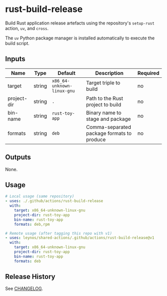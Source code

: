 # rust-build-release

Build Rust application release artefacts using the repository's
`setup-rust` action, `uv`, and `cross`.

The `uv` Python package manager is installed automatically to execute the build script.

## Inputs

| Name | Type | Default | Description | Required |
| ---- | ---- | ------- | ----------- | -------- |
| target | string | `x86_64-unknown-linux-gnu` | Target triple to build | no |
| project-dir | string | `.` | Path to the Rust project to build | no |
| bin-name | string | `rust-toy-app` | Binary name to stage and package | no |
| formats | string | `deb` | Comma-separated package formats to produce | no |

## Outputs

None.

## Usage

```yaml
# Local usage (same repository)
- uses: ./.github/actions/rust-build-release
  with:
    target: x86_64-unknown-linux-gnu
    project-dir: rust-toy-app
    bin-name: rust-toy-app
    formats: deb,rpm

# Remote usage (after tagging this repo with v1)
- uses: leynos/shared-actions/.github/actions/rust-build-release@v1
  with:
    target: x86_64-unknown-linux-gnu
    project-dir: rust-toy-app
    bin-name: rust-toy-app
    formats: deb
```

## Release History

See [CHANGELOG](CHANGELOG.md).
